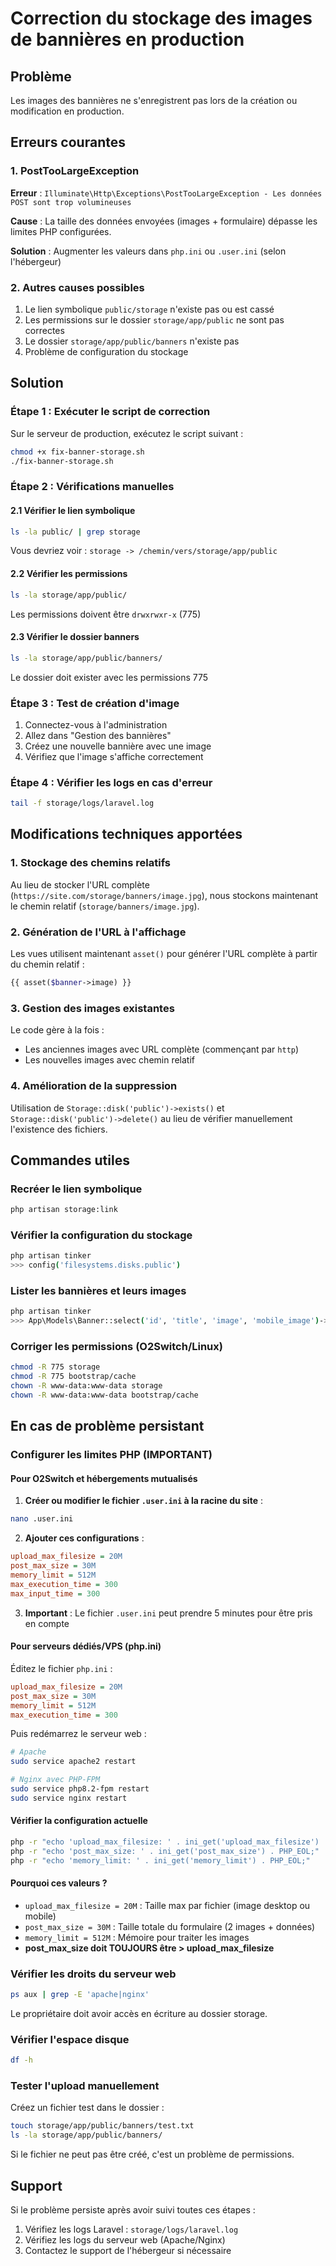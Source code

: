 # Correction du stockage des images de bannières en production

## Problème
Les images des bannières ne s'enregistrent pas lors de la création ou modification en production.

## Erreurs courantes

### 1. PostTooLargeException
**Erreur** : `Illuminate\Http\Exceptions\PostTooLargeException - Les données POST sont trop volumineuses`

**Cause** : La taille des données envoyées (images + formulaire) dépasse les limites PHP configurées.

**Solution** : Augmenter les valeurs dans `php.ini` ou `.user.ini` (selon l'hébergeur)

### 2. Autres causes possibles
1. Le lien symbolique `public/storage` n'existe pas ou est cassé
2. Les permissions sur le dossier `storage/app/public` ne sont pas correctes
3. Le dossier `storage/app/public/banners` n'existe pas
4. Problème de configuration du stockage

## Solution

### Étape 1 : Exécuter le script de correction

Sur le serveur de production, exécutez le script suivant :

```bash
chmod +x fix-banner-storage.sh
./fix-banner-storage.sh
```

### Étape 2 : Vérifications manuelles

#### 2.1 Vérifier le lien symbolique
```bash
ls -la public/ | grep storage
```
Vous devriez voir : `storage -> /chemin/vers/storage/app/public`

#### 2.2 Vérifier les permissions
```bash
ls -la storage/app/public/
```
Les permissions doivent être `drwxrwxr-x` (775)

#### 2.3 Vérifier le dossier banners
```bash
ls -la storage/app/public/banners/
```
Le dossier doit exister avec les permissions 775

### Étape 3 : Test de création d'image

1. Connectez-vous à l'administration
2. Allez dans "Gestion des bannières"
3. Créez une nouvelle bannière avec une image
4. Vérifiez que l'image s'affiche correctement

### Étape 4 : Vérifier les logs en cas d'erreur

```bash
tail -f storage/logs/laravel.log
```

## Modifications techniques apportées

### 1. Stockage des chemins relatifs
Au lieu de stocker l'URL complète (`https://site.com/storage/banners/image.jpg`), 
nous stockons maintenant le chemin relatif (`storage/banners/image.jpg`).

### 2. Génération de l'URL à l'affichage
Les vues utilisent maintenant `asset()` pour générer l'URL complète à partir du chemin relatif :
```php
{{ asset($banner->image) }}
```

### 3. Gestion des images existantes
Le code gère à la fois :
- Les anciennes images avec URL complète (commençant par `http`)
- Les nouvelles images avec chemin relatif

### 4. Amélioration de la suppression
Utilisation de `Storage::disk('public')->exists()` et `Storage::disk('public')->delete()` 
au lieu de vérifier manuellement l'existence des fichiers.

## Commandes utiles

### Recréer le lien symbolique
```bash
php artisan storage:link
```

### Vérifier la configuration du stockage
```bash
php artisan tinker
>>> config('filesystems.disks.public')
```

### Lister les bannières et leurs images
```bash
php artisan tinker
>>> App\Models\Banner::select('id', 'title', 'image', 'mobile_image')->get()
```

### Corriger les permissions (O2Switch/Linux)
```bash
chmod -R 775 storage
chmod -R 775 bootstrap/cache
chown -R www-data:www-data storage
chown -R www-data:www-data bootstrap/cache
```

## En cas de problème persistant

### Configurer les limites PHP (IMPORTANT)

#### Pour O2Switch et hébergements mutualisés

1. **Créer ou modifier le fichier `.user.ini` à la racine du site** :
```bash
nano .user.ini
```

2. **Ajouter ces configurations** :
```ini
upload_max_filesize = 20M
post_max_size = 30M
memory_limit = 512M
max_execution_time = 300
max_input_time = 300
```

3. **Important** : Le fichier `.user.ini` peut prendre 5 minutes pour être pris en compte

#### Pour serveurs dédiés/VPS (php.ini)

Éditez le fichier `php.ini` :
```ini
upload_max_filesize = 20M
post_max_size = 30M
memory_limit = 512M
max_execution_time = 300
```

Puis redémarrez le serveur web :
```bash
# Apache
sudo service apache2 restart

# Nginx avec PHP-FPM
sudo service php8.2-fpm restart
sudo service nginx restart
```

#### Vérifier la configuration actuelle

```bash
php -r "echo 'upload_max_filesize: ' . ini_get('upload_max_filesize') . PHP_EOL;"
php -r "echo 'post_max_size: ' . ini_get('post_max_size') . PHP_EOL;"
php -r "echo 'memory_limit: ' . ini_get('memory_limit') . PHP_EOL;"
```

#### Pourquoi ces valeurs ?

- `upload_max_filesize = 20M` : Taille max par fichier (image desktop ou mobile)
- `post_max_size = 30M` : Taille totale du formulaire (2 images + données)
- `memory_limit = 512M` : Mémoire pour traiter les images
- **post_max_size doit TOUJOURS être > upload_max_filesize**

### Vérifier les droits du serveur web
```bash
ps aux | grep -E 'apache|nginx'
```
Le propriétaire doit avoir accès en écriture au dossier storage.

### Vérifier l'espace disque
```bash
df -h
```

### Tester l'upload manuellement
Créez un fichier test dans le dossier :
```bash
touch storage/app/public/banners/test.txt
ls -la storage/app/public/banners/
```

Si le fichier ne peut pas être créé, c'est un problème de permissions.

## Support

Si le problème persiste après avoir suivi toutes ces étapes :
1. Vérifiez les logs Laravel : `storage/logs/laravel.log`
2. Vérifiez les logs du serveur web (Apache/Nginx)
3. Contactez le support de l'hébergeur si nécessaire

